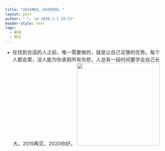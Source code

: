```yaml
---
title: "2019再见，2020你好。"
layout: post
author: "「」 on 2020-1-1 19:23"
header-style: text
tags:
  - 新闻
  - 再见
---
```


 
<!--加载伯招聘的帖子--> <div align="right">
 <ul type="1" class="litype_1">
  <li><font color="#333333"><font face="&amp;quot;"><font style="font-size:16px">
      <div align="center">
       在找到合适的人之前，唯一需要做的，就是让自己足够的优秀。每个人都会累，没人能为你承担所有伤悲，人总有一段时间要学会自己长大。2019再见，2020你好。 
       <ignore_js_op> 
        <img aid="1324434" src="static/image/common/none.gif" zoomfile="data/attachment/forum/202001/01/073559nyfdx01y10fypoep.png" file="data/attachment/forum/202001/01/073559nyfdx01y10fypoep.png" width="269" inpost="1"> 
        <div class="tip tip_4 aimg_tip" id="aimg_1324434_menu" style="position: absolute; display: none" disautofocus="true"> 
         <div class="xs0"> 
          <p><strong>image_2019_12_31T23_35_16_548Z.png</strong> <em class="xg1">(251.93 KB, 下载次数: 0)</em></p> 
          <p> <a href="forum.php?mod=attachment&amp;aid=MTMyNDQzNHw4OGFlNTY5NnwxNTc3ODg3NTc1fDB8NTQ0OTI0&amp;nothumb=yes" target="_blank">下载附件</a> &nbsp;<a href="javascript:;" onclick="showWindow(this.id, this.getAttribute('url'), 'get', 0);" id="savephoto_1324434" url="home.php?mod=spacecp&amp;ac=album&amp;op=saveforumphoto&amp;aid=1324434&amp;handlekey=savephoto_1324434">保存到相册</a> </p> 
          <p>2019再见，2020你好。</p> 
          <p class="xg1 y"><span title="2020-1-1 07:35">14&nbsp;小时前</span> 上传</p> 
         </div> 
         <div class="tip_horn"></div> 
        </div> 
       </ignore_js_op> 
      </div><br> </font></font></font><br> </li>
 </ul>
</div>
 
 

